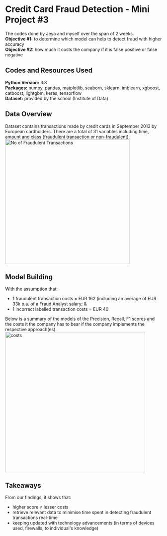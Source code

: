 # Credit Card Fraud Detection - Mini Project #3 

The codes done by Jeya and myself over the span of 2 weeks. 
\
**Objective #1:** to determine which model can help to detect fraud with higher accuracy 
\
**Objective #2:** how much it costs the company if it is false positive or false negative

## Codes and Resources Used 
**Python Version:** 3.8 \
**Packages:** numpy, pandas, matplotlib, seaborn, sklearn, imblearn, xgboost, catboost, lightgbm, keras, tensorflow \
**Dataset:** provided by the school (Institute of Data)

## Data Overview 
Dataset contains transactions made by credit cards in September 2013 by European cardholders. There are a total of 31 variables including time, amount and class (fraudulent transaction or non-fraudulent). 
\
<img width="400" alt="No of Fraudulent Transactions" src="https://user-images.githubusercontent.com/77626155/128606514-abfbd6d5-ec85-44e4-81d2-91b711e749ff.PNG">

## Model Building
With the assumption that: 
* 1 fraudulent transaction costs = EUR 162 (including an average of EUR 33k p.a. of a Fraud Analyst salary; & 
* 1 incorrect labelled transaction costs = EUR 40 

Below is a summary of the models of the Precision, Recall, F1 scores and the costs it the company has to bear if the company implements the respective approach(es). 
\
<img width="450" alt="costs" src="https://user-images.githubusercontent.com/77626155/128606631-2626eeec-92dc-44eb-8381-bd204e2c6276.PNG">

## Takeaways 
From our findings, it shows that: 
* higher score  ≠  lesser costs 
* retrieve relevant data to minimise time spent in detecting fraudulent transactions real-time 
* keeping updated with technology advancements (in terms of devices used, firewalls, to individual's knowledge)
